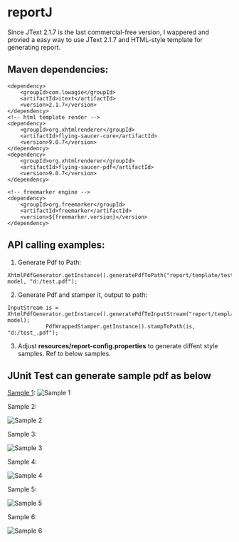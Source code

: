 # reportJ
Since JText 2.1.7 is the last commercial-free version, I wappered and provied a easy way to use JText 2.1.7 and HTML-style template for generating report.

## Maven dependencies:

	<dependency>
		<groupId>com.lowagie</groupId>
		<artifactId>itext</artifactId>
		<version>2.1.7</version>
	</dependency>
	<!-- html template render -->
	<dependency>
		<groupId>org.xhtmlrenderer</groupId>
		<artifactId>flying-saucer-core</artifactId>
		<version>9.0.7</version>
	</dependency>
	<dependency>
		<groupId>org.xhtmlrenderer</groupId>
		<artifactId>flying-saucer-pdf</artifactId>
		<version>9.0.7</version>
	</dependency>
	
	<!-- freemarker engine -->
	<dependency>
		<groupId>org.freemarker</groupId>
		<artifactId>freemarker</artifactId>
		<version>${freemarker.version}</version>
	</dependency>
	
## API calling examples:
1. Generate Pdf to Path:
```
XhtmlPdfGenerator.getInstance().generatePdfToPath("report/template/test.ftl", model, "d:/test.pdf");
```

2. Generate Pdf and stamper it, output to path:
```
InputStream is = XhtmlPdfGenerator.getInstance().generatePdfToInputStream("report/template/test.ftl", model);
			PdfWrappedStamper.getInstance().stampToPath(is, "d:/test_.pdf");
```

3. Adjust **resources/report-config.properties** to generate diffent style samples. Ref to below samples.

## JUnit Test can generate sample pdf as below

[Sample 1](https://github.com/Jawf/reportJ/blob/master/src/test/resources/sample/sampleStamp1.pdf):
![Sample 1](https://github.com/Jawf/reportJ/blob/master/src/test/resources/sample/sampleStampPdf1.png)

Sample 2:

![Sample 2](https://github.com/Jawf/reportJ/blob/master/src/test/resources/sample/sampleStampPdf2.png)

Sample 3:

![Sample 3](https://github.com/Jawf/reportJ/blob/master/src/test/resources/sample/sampleStampPdf3.png)

Sample 4:

![Sample 4](https://github.com/Jawf/reportJ/blob/master/src/test/resources/sample/sampleStampPdf4.png)

Sample 5:

![Sample 5](https://github.com/Jawf/reportJ/blob/master/src/test/resources/sample/sampleStampPdf5.png)

Sample 6:

![Sample 6](https://github.com/Jawf/reportJ/blob/master/src/test/resources/sample/sampleStampPdf6.png)
